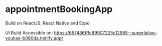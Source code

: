﻿# appointmentBookingApp

 Build on ReactJS, React Native and Expo

UI Build Accessible on: https://657486fffc89907225c12965--superlative-youtiao-b080da.netlify.app/


 
